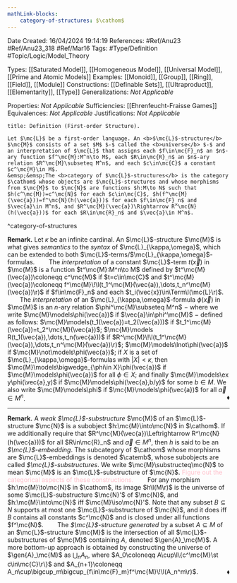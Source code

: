```yaml
---
mathLink-blocks:
    category-of-structures: $\cathom$
---
```


<div class="topSpace"></div>

Date Created: 16/04/2024 19:14:19
References: #Ref/Anu23 #Ref/Anu23_318 #Ref/Mar16
Tags: #Type/Definition #Topic/Logic/Model_Theory

Types: [[Saturated Model]], [[Homogeneous Model]], [[Universal Model]], [[Prime and Atomic Models]]
Examples: [[Monoid]], [[Group]], [[Ring]], [[Field]], [[Module]]
Constructions: [[Definable Sets]], [[Ultraproduct]], [[Elementarity]], [[Type]]
Generalizations: <i>Not Applicable</i>

Properties: <i>Not Applicable</i>
Sufficiencies: [[Ehrenfeucht-Fraisse Games]]
Equivalences: <i>Not Applicable</i>
Justifications: <i>Not Applicable</i>

``` ad-Definition
title: Definition (First-order Structure).

Let $\mc{L}$ be a first-order language. An <b>$\mc{L}$-structure</b> $\mc{M}$ consists of a set $M$ $-$ called the <b>universe</b> $-$ and an interpretation of $\mc{L}$ that assigns each $f\in\mc{F}_n$ an $n$-ary function $f^\mc{M}:M^n\to M$, each $R\in\mc{R}_n$ an $n$-ary relation $R^\mc{M}\subseteq M^n$, and each $c\in\mc{C}$ a constant $c^\mc{M}\in M$.
&emsp;&emsp;The <b>category of $\mc{L}$-structures</b> is the category $\cathom$ whose objects are $\mc{L}$-structures and whose morphisms from $\mc{M}$ to $\mc{N}$ are functions $h:M\to N$ such that $h(c^\mc{M})=c^\mc{N}$ for each $c\in\mc{C}$, $h(f^\mc{M}(\vec{a}))=f^\mc{N}(h(\vec{a}))$ for each $f\in\mc{F}_n$ and $\vec{a}\in M^n$, and $R^\mc{M}(\vec{a})\Rightarrow R^\mc{N}(h(\vec{a}))$ for each $R\in\mc{R}_n$ and $\vec{a}\in M^n$.

```
^category-of-structures

<b>Remark.</b> Let $\kappa$ be an infinite cardinal. An $\mc{L}$-structure $\mc{M}$ is what gives <i>semantics</i> to the <i>syntax</i> of $\mc{L}_{\kappa,\omega}$, which can be extended to both $\mc{L}$-terms/$\mc{L}_{\kappa,\omega}$-formulas.
&emsp;&emsp;The <i>interpretation</i> of a constant $\mc{L}$-term $t(\vec{x})$ in $\mc{M}$ is a function $t^\mc{M}:M^n\to M$ defined by $t^\mc{M}(\vec{a})\coloneqq c^\mc{M}$ if $t=c\in\mc{C}$ and $t^\mc{M}(\vec{a})\coloneqq f^\mc{M}\!\l(t_1^\mc{M}(\vec{a}),\dots,t_n^\mc{M}(\vec{a})\r)$ if $f\in\mc{F}_n$ and each $t_i(\vec{x})\in\Term\l(\mc{L}\r)$.
&emsp;&emsp;The <i>interpretation</i> of an $\mc{L}_{\kappa,\omega}$-formula $\phi(\vec{x})$ in $\mc{M}$ is an $n$-ary relation $\phi^\mc{M}\subseteq M^n$ $-$ where we write $\mc{M}\models\phi(\vec{a})$ if $\vec{a}\in\phi^\mc{M}$ $-$ defined as follows: $\mc{M}\models(t_1(\vec{a})=t_2(\vec{a}))$ if $t_1^\mc{M}(\vec{a})=t_2^\mc{M}(\vec{a})$; $\mc{M}\models R(t_1(\vec{a}),\dots,t_n(\vec{a}))$ if $R^\mc{M}\!\l(t_1^\mc{M}(\vec{a}),\dots,t_n^\mc{M}(\vec{a})\r)$; $\mc{M}\models\lnot\phi(\vec{a})$ if $\mc{M}\not\models\phi(\vec{a})$; if $X$ is a set of $\mc{L}_{\kappa,\omega}$-formulas with $|X|<\kappa$, then $\mc{M}\models\bigwedge_{\phi\in X}\phi(\vec{a})$ if $\mc{M}\models\phi(\vec{a})$ for all $\phi\in X$; and finally $\mc{M}\models\ex y\phi(\vec{a},y)$ if $\mc{M}\models\phi(\vec{a},b/y)$ for some $b\in M$. We also write $\mc{M}\models\phi$ if $\mc{M}\models\phi(\vec{a})$ for all $\vec{a}\in M^n$. <span style="float:right;">$\blacklozenge$</span>

---

<b>Remark.</b> A <i>weak $\mc{L}$-substructure</i> $\mc{M}$ of an $\mc{L}$-structure $\mc{N}$ is a subobject $h:\mc{M}\into\mc{N}$ in $\cathom$. If we additionally require that $R^\mc{M}(\vec{a})\Leftrightarrow R^\mc{N}(h(\vec{a}))$ for all $R\in\mc{R}_n$ and $\vec{a}\in M^n$, then $h$ is said to be an <i>$\mc{L}$-embedding</i>. The subcategory of $\cathom$ whose morphisms are $\mc{L}$-embeddings is denoted $\catemb$, whose subobjects are called <i>$\mc{L}$-substructures</i>. We write $\mc{M}\substructeq\mc{N}$ to mean $\mc{M}$ is an $\mc{L}$-substructure of $\mc{N}$. <span style="color:pink">Figure out the categorical aspects of these constructions.</span>
&emsp;&emsp;For any morphism $h:\mc{M}\to\mc{N}$ in $\cathom$, its image $h\l(M\r)$ is the universe of some $\mc{L}$-substructure $\mc{N}'$ of $\mc{N}$, and $h:\mc{M}\into\mc{N}$ iff $\mc{M}\iso\mc{N}'$. Note that any subset $B\subseteq N$ supports at most one $\mc{L}$-substructure of $\mc{N}$, and it does iff $B$ contains all constants $c^\mc{N}$ and is closed under all functions $f^\mc{N}$.
&emsp;&emsp;The <i>$\mc{L}$-structure generated</i> by a subset $A\subseteq M$ of an $\mc{L}$-structure $\mc{M}$ is the intersection of all $\mc{L}$-substructures of $\mc{M}$ containing $A$, denoted $\gen{A}_\mc{M}$. A more bottom-up approach is obtained by constructing the universe of $\gen{A}_\mc{M}$ as $\bigcup_nA_n$, where $A_0\coloneqq A\cup\l\{c^\mc{M}\st c\in\mc{C}\r\}$ and $A_{n+1}\coloneqq A_n\cup\bigcup_m\bigcup_{f\in\mc{F}_m}f^\mc{M}\!\l(A_n^m\r)$.<span style="float:right;">$\blacklozenge$</span>

